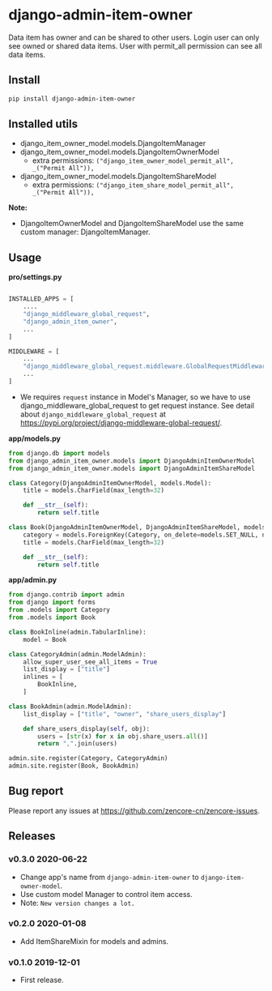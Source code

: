 # django-admin-item-owner

Data item has owner and can be shared to other users. Login user can only see owned or shared data items. User with permit_all permission can see all data items.

## Install

```bash
pip install django-admin-item-owner
```

## Installed utils

- django_item_owner_model.models.DjangoItemManager
- django_item_owner_model.models.DjangoItemOwnerModel
    - extra permissions: `("django_item_owner_model_permit_all", _("Permit All")),`
- django_item_owner_model.models.DjangoItemShareModel
    - extra permissions: `("django_item_share_model_permit_all", _("Permit All")),`

**Note:**

- DjangoItemOwnerModel and DjangoItemShareModel use the same custom manager: DjangoItemManager.

## Usage

**pro/settings.py**

```python

INSTALLED_APPS = [
    ....
    "django_middleware_global_request",
    "django_admin_item_owner",
    ...
]

MIDDLEWARE = [
    ...
    "django_middleware_global_request.middleware.GlobalRequestMiddleware",
    ...
]
```

- We requires `request` instance in Model's Manager, so we have to use django_middleware_global_request to get request instance. See detail about `django_middleware_global_request` at https://pypi.org/project/django-middleware-global-request/.

**app/models.py**

```python
from django.db import models
from django_admin_item_owner.models import DjangoAdminItemOwnerModel
from django_admin_item_owner.models import DjangoAdminItemShareModel

class Category(DjangoAdminItemOwnerModel, models.Model):
    title = models.CharField(max_length=32)

    def __str__(self):
        return self.title

class Book(DjangoAdminItemOwnerModel, DjangoAdminItemShareModel, models.Model):
    category = models.ForeignKey(Category, on_delete=models.SET_NULL, null=True, blank=True, related_name="books")
    title = models.CharField(max_length=32)

    def __str__(self):
        return self.title


```

**app/admin.py**


```python
from django.contrib import admin
from django import forms
from .models import Category
from .models import Book

class BookInline(admin.TabularInline):
    model = Book

class CategoryAdmin(admin.ModelAdmin):
    allow_super_user_see_all_items = True
    list_display = ["title"]
    inlines = [
        BookInline,
    ]

class BookAdmin(admin.ModelAdmin):
    list_display = ["title", "owner", "share_users_display"]

    def share_users_display(self, obj):
        users = [str(x) for x in obj.share_users.all()]
        return ",".join(users)

admin.site.register(Category, CategoryAdmin)
admin.site.register(Book, BookAdmin)

```

## Bug report

Please report any issues at https://github.com/zencore-cn/zencore-issues.

## Releases

### v0.3.0 2020-06-22

- Change app's name from `django-admin-item-owner` to `django-item-owner-model`.
- Use custom model Manager to control item access.
- Note: `New version changes a lot.`

### v0.2.0 2020-01-08

- Add ItemShareMixin for models and admins.

### v0.1.0 2019-12-01

- First release.
